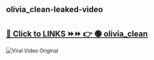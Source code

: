 
 ## olivia_clean-leaked-video 

# <h2><a href="https://clipsfans.com/olivia_clean&ref=git">🔗 Click to LINKS ⏩⏩ 👉 🟢 olivia_clean </a></h2>

<a href="https://clipsfans.com/olivia_clean&ref=git" rel="nofollow" data-target="animated-image.originalLink"><img src="https://i.ibb.co.com/xMMVF88/686577567.gif" alt="Viral Video Original" style="max-width: 100%; display: inline-block;" data-target="animated-image.originalImage"></a>
